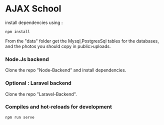 # AJAX School

install dependencies using :
```
npm install
```
From the "data" folder get the Mysql,PostgresSql tables for the databases, and the photos you should copy in public>uploads.

### Node.Js backend
Clone the repo "Node-Backend" and install dependencies.


### Optional : Laravel backend
Clone the repo "Laravel-Backend".



### Compiles and hot-reloads for development
```
npm run serve
```